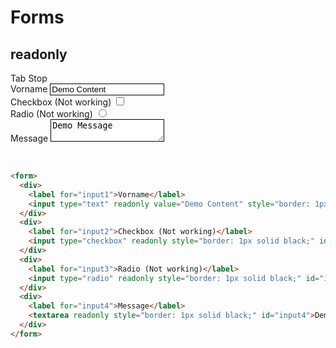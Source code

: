 # Forms
## readonly

<div tabindex="0">Tab Stop</div>

<form>
  <div>
    <label for="input1">Vorname</label>
    <input type="text" readonly value="Demo Content" style="border: 1px solid black;" id="input1">
  </div>
  <div>
      <label for="input2">Checkbox (Not working)</label>
      <input type="checkbox" readonly style="border: 1px solid black;" id="input2">
    </div>
    <div>
          <label for="input3">Radio (Not working)</label>
          <input type="radio" readonly style="border: 1px solid black;" id="input3">
        </div>
  <div>
      <label for="input4">Message</label>
      <textarea readonly style="border: 1px solid black;" id="input4">Demo Message</textarea>
    </div>
</form>

<br />

```html
<form>
  <div>
    <label for="input1">Vorname</label>
    <input type="text" readonly value="Demo Content" style="border: 1px solid black;" id="input1">
  </div>
  <div>
    <label for="input2">Checkbox (Not working)</label>
    <input type="checkbox" readonly style="border: 1px solid black;" id="input2">
  </div>
  <div>
    <label for="input3">Radio (Not working)</label>
    <input type="radio" readonly style="border: 1px solid black;" id="input3">
  </div>
  <div>
    <label for="input4">Message</label>
    <textarea readonly style="border: 1px solid black;" id="input4">Demo Message</textarea>
  </div>
</form>
```
